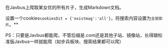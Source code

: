 在Javbus上爬取某女优的所有片子，生成Markdown文档。

设置一个cookies`cookiesDit = {'existmag':'all'}`，将搜索内容设置为`全部影片`。**

PS：只要是Javbus都能爬，不管后缀是.com还是其他子站、镜像站，长得跟标准版Javbus一样就能爬（如步兵板块、搜索结果都可以爬）
